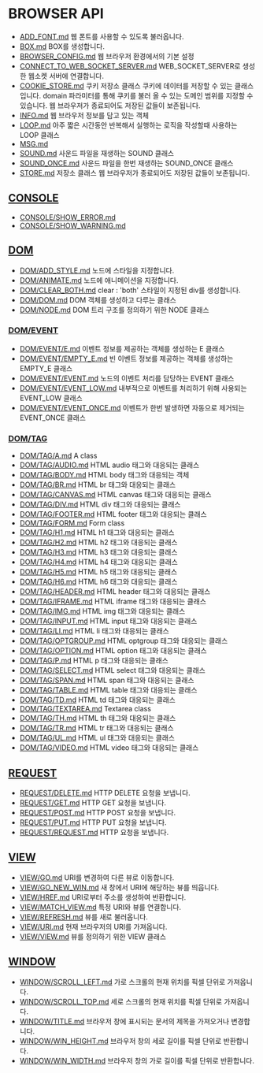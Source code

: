 # BROWSER API
* [ADD_FONT.md](ADD_FONT.md) 웹 폰트를 사용할 수 있도록 불러옵니다.
* [BOX.md](BOX.md) BOX를 생성합니다.
* [BROWSER_CONFIG.md](BROWSER_CONFIG.md) 웹 브라우저 환경에서의 기본 설정
* [CONNECT_TO_WEB_SOCKET_SERVER.md](CONNECT_TO_WEB_SOCKET_SERVER.md) WEB_SOCKET_SERVER로 생성한 웹소켓 서버에 연결합니다.
* [COOKIE_STORE.md](COOKIE_STORE.md) 쿠키 저장소 클래스  쿠키에 데이터를 저장할 수 있는 클래스 입니다. domain 파라미터를 통해 쿠키를 불러 올 수 있는 도메인 범위를 지정할 수 있습니다. 웹 브라우저가 종료되어도 저장된 값들이 보존됩니다.
* [INFO.md](INFO.md) 웹 브라우저 정보를 담고 있는 객체
* [LOOP.md](LOOP.md) 아주 짧은 시간동안 반복해서 실행하는 로직을 작성할때 사용하는 LOOP 클래스
* [MSG.md](MSG.md)
* [SOUND.md](SOUND.md) 사운드 파일을 재생하는 SOUND 클래스
* [SOUND_ONCE.md](SOUND_ONCE.md) 사운드 파일을 한번 재생하는 SOUND_ONCE 클래스
* [STORE.md](STORE.md) 저장소 클래스  웹 브라우저가 종료되어도 저장된 값들이 보존됩니다.

## [CONSOLE](CONSOLE/README.md)
* [CONSOLE/SHOW_ERROR.md](CONSOLE/SHOW_ERROR.md)
* [CONSOLE/SHOW_WARNING.md](CONSOLE/SHOW_WARNING.md)

## [DOM](DOM/README.md)
* [DOM/ADD_STYLE.md](DOM/ADD_STYLE.md) 노드에 스타일을 지정합니다.
* [DOM/ANIMATE.md](DOM/ANIMATE.md) 노드에 애니메이션을 지정합니다.
* [DOM/CLEAR_BOTH.md](DOM/CLEAR_BOTH.md) clear : 'both' 스타일이 지정된 div를 생성합니다.
* [DOM/DOM.md](DOM/DOM.md) DOM 객체를 생성하고 다루는 클래스
* [DOM/NODE.md](DOM/NODE.md) DOM 트리 구조를 정의하기 위한 NODE 클래스

### [DOM/EVENT](DOM/EVENT/README.md)
* [DOM/EVENT/E.md](DOM/EVENT/E.md) 이벤트 정보를 제공하는 객체를 생성하는 E 클래스
* [DOM/EVENT/EMPTY_E.md](DOM/EVENT/EMPTY_E.md) 빈 이벤트 정보를 제공하는 객체를 생성하는 EMPTY_E 클래스
* [DOM/EVENT/EVENT.md](DOM/EVENT/EVENT.md) 노드의 이벤트 처리를 담당하는 EVENT 클래스
* [DOM/EVENT/EVENT_LOW.md](DOM/EVENT/EVENT_LOW.md) 내부적으로 이벤트를 처리하기 위해 사용되는 EVENT_LOW 클래스
* [DOM/EVENT/EVENT_ONCE.md](DOM/EVENT/EVENT_ONCE.md) 이벤트가 한번 발생하면 자동으로 제거되는 EVENT_ONCE 클래스

### [DOM/TAG](DOM/TAG/README.md)
* [DOM/TAG/A.md](DOM/TAG/A.md) A class
* [DOM/TAG/AUDIO.md](DOM/TAG/AUDIO.md) HTML audio 태그와 대응되는 클래스
* [DOM/TAG/BODY.md](DOM/TAG/BODY.md) HTML body 태그와 대응되는 객체
* [DOM/TAG/BR.md](DOM/TAG/BR.md) HTML br 태그와 대응되는 클래스
* [DOM/TAG/CANVAS.md](DOM/TAG/CANVAS.md) HTML canvas 태그와 대응되는 클래스
* [DOM/TAG/DIV.md](DOM/TAG/DIV.md) HTML div 태그와 대응되는 클래스
* [DOM/TAG/FOOTER.md](DOM/TAG/FOOTER.md) HTML footer 태그와 대응되는 클래스
* [DOM/TAG/FORM.md](DOM/TAG/FORM.md) Form class
* [DOM/TAG/H1.md](DOM/TAG/H1.md) HTML h1 태그와 대응되는 클래스
* [DOM/TAG/H2.md](DOM/TAG/H2.md) HTML h2 태그와 대응되는 클래스
* [DOM/TAG/H3.md](DOM/TAG/H3.md) HTML h3 태그와 대응되는 클래스
* [DOM/TAG/H4.md](DOM/TAG/H4.md) HTML h4 태그와 대응되는 클래스
* [DOM/TAG/H5.md](DOM/TAG/H5.md) HTML h5 태그와 대응되는 클래스
* [DOM/TAG/H6.md](DOM/TAG/H6.md) HTML h6 태그와 대응되는 클래스
* [DOM/TAG/HEADER.md](DOM/TAG/HEADER.md) HTML header 태그와 대응되는 클래스
* [DOM/TAG/IFRAME.md](DOM/TAG/IFRAME.md) HTML iframe 태그와 대응되는 클래스
* [DOM/TAG/IMG.md](DOM/TAG/IMG.md) HTML img 태그와 대응되는 클래스
* [DOM/TAG/INPUT.md](DOM/TAG/INPUT.md) HTML input 태그와 대응되는 클래스
* [DOM/TAG/LI.md](DOM/TAG/LI.md) HTML li 태그와 대응되는 클래스
* [DOM/TAG/OPTGROUP.md](DOM/TAG/OPTGROUP.md) HTML optgroup 태그와 대응되는 클래스
* [DOM/TAG/OPTION.md](DOM/TAG/OPTION.md) HTML option 태그와 대응되는 클래스
* [DOM/TAG/P.md](DOM/TAG/P.md) HTML p 태그와 대응되는 클래스
* [DOM/TAG/SELECT.md](DOM/TAG/SELECT.md) HTML select 태그와 대응되는 클래스
* [DOM/TAG/SPAN.md](DOM/TAG/SPAN.md) HTML span 태그와 대응되는 클래스
* [DOM/TAG/TABLE.md](DOM/TAG/TABLE.md) HTML table 태그와 대응되는 클래스
* [DOM/TAG/TD.md](DOM/TAG/TD.md) HTML td 태그와 대응되는 클래스
* [DOM/TAG/TEXTAREA.md](DOM/TAG/TEXTAREA.md) Textarea class
* [DOM/TAG/TH.md](DOM/TAG/TH.md) HTML th 태그와 대응되는 클래스
* [DOM/TAG/TR.md](DOM/TAG/TR.md) HTML tr 태그와 대응되는 클래스
* [DOM/TAG/UL.md](DOM/TAG/UL.md) HTML ul 태그와 대응되는 클래스
* [DOM/TAG/VIDEO.md](DOM/TAG/VIDEO.md) HTML video 태그와 대응되는 클래스

## [REQUEST](REQUEST/README.md)
* [REQUEST/DELETE.md](REQUEST/DELETE.md) HTTP DELETE 요청을 보냅니다.
* [REQUEST/GET.md](REQUEST/GET.md) HTTP GET 요청을 보냅니다.
* [REQUEST/POST.md](REQUEST/POST.md) HTTP POST 요청을 보냅니다.
* [REQUEST/PUT.md](REQUEST/PUT.md) HTTP PUT 요청을 보냅니다.
* [REQUEST/REQUEST.md](REQUEST/REQUEST.md) HTTP 요청을 보냅니다.

## [VIEW](VIEW/README.md)
* [VIEW/GO.md](VIEW/GO.md) URI를 변경하여 다른 뷰로 이동합니다.
* [VIEW/GO_NEW_WIN.md](VIEW/GO_NEW_WIN.md) 새 창에서 URI에 해당하는 뷰를 띄웁니다.
* [VIEW/HREF.md](VIEW/HREF.md) URI로부터 주소를 생성하여 반환합니다.
* [VIEW/MATCH_VIEW.md](VIEW/MATCH_VIEW.md) 특정 URI와 뷰를 연결합니다.
* [VIEW/REFRESH.md](VIEW/REFRESH.md) 뷰를 새로 불러옵니다.
* [VIEW/URI.md](VIEW/URI.md) 현재 브라우저의 URI를 가져옵니다.
* [VIEW/VIEW.md](VIEW/VIEW.md) 뷰를 정의하기 위한 VIEW 클래스

## [WINDOW](WINDOW/README.md)
* [WINDOW/SCROLL_LEFT.md](WINDOW/SCROLL_LEFT.md) 가로 스크롤의 현재 위치를 픽셀 단위로 가져옵니다.
* [WINDOW/SCROLL_TOP.md](WINDOW/SCROLL_TOP.md) 세로 스크롤의 현재 위치를 픽셀 단위로 가져옵니다.
* [WINDOW/TITLE.md](WINDOW/TITLE.md) 브라우저 창에 표시되는 문서의 제목을 가져오거나 변경합니다.
* [WINDOW/WIN_HEIGHT.md](WINDOW/WIN_HEIGHT.md) 브라우저 창의 세로 길이를 픽셀 단위로 반환합니다.
* [WINDOW/WIN_WIDTH.md](WINDOW/WIN_WIDTH.md) 브라우저 창의 가로 길이를 픽셀 단위로 반환합니다.
